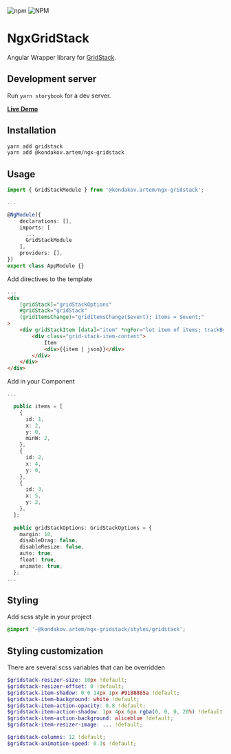 ![npm](https://img.shields.io/npm/v/@kondakov.artem/ngx-gridstack) ![NPM](https://img.shields.io/npm/l/@kondakov.artem/ngx-gridstack)

# NgxGridStack

Angular Wrapper library for [GridStack](https://gridstackjs.com/).

## Development server

Run `yarn storybook` for a dev server.

[**Live Demo**](https://www.chromatic.com/component?buildNumber=1&historyLengthAtIndex=18&distanceToMoveBack=-10&appId=61c0f70a579bcd003a67f38e&name=GridStack&specName=Default&componentInspectorKey=61c0f825579bcd003a680df9-1200-interactive-true&inviteToken=e865a04c2c2742169ab6c6b66ed1f8e5)

## Installation

```sh
yarn add gridstack
yarn add @kondakov.artem/ngx-gridstack
```

## Usage

```typescript
import { GridStackModule } from '@kondakov.artem/ngx-gridstack';

...

@NgModule({
    declarations: [],
    imports: [
      ...
      GridStackModule
    ],
    providers: [],
})
export class AppModule {}

```

Add directives to the template

```html
...
<div
    [gridStack]="gridStackOptions"
    #gridStack="gridStack"
    (gridItemsChange)="gridItemsChange($event); items = $event;"
>
    <div gridStackItem [data]="item" *ngFor="let item of items; trackBy:gridStack.trackById ">
        <div class="grid-stack-item-content">
            Item
            <div>{{item | json}}</div>
        </div>
    </div>
</div>
```

Add in your Component

```typescript
...

  public items = [
    {
      id: 1,
      x: 2,
      y: 0,
      minW: 2,
    },
    {
      id: 2,
      x: 4,
      y: 0,
    },
    {
      id: 3,
      x: 5,
      y: 2,
    },
  ];
  
  public gridStackOptions: GridStackOptions = {
    margin: 10,
    disableDrag: false,
    disableResize: false,
    auto: true,
    float: true,
    animate: true,
  };
...
```

## Styling

Add scss style in your project

```scss
@import '~@kondakov.artem/ngx-gridstack/styles/gridstack';
```

## Styling customization

There are several scss variables that can be overridden

```scss
$gridstack-resizer-size: 10px !default;
$gridstack-resizer-offset: 0 !default;
$gridstack-item-shadow: 0 0 14px 1px #9188885a !default;
$gridstack-item-background: white !default;
$gridstack-item-action-opacity: 0.8 !default;
$gridstack-item-action-shadow: 1px 4px 6px rgba(0, 0, 0, 20%) !default;
$gridstack-item-action-background: aliceblue !default;
$gridstack-item-resizer-image: ... !default;

$gridstack-columns: 12 !default;
$gridstack-animation-speed: 0.3s !default;
```
